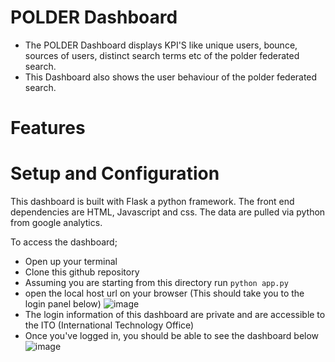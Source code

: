 # POLDER Dashboard

- The POLDER Dashboard displays KPI'S like unique users, bounce, sources of users, distinct search terms etc of the polder federated search.
- This Dashboard also shows the user behaviour of the polder federated search.




# Features


# Setup and Configuration
This dashboard is built with Flask a python framework. The front end dependencies are HTML, Javascript and css.
The data are pulled via python from google analytics.

To access the dashboard;
- Open up your terminal 
- Clone this github repository
- Assuming you are starting from this directory  run `python app.py`
- open the local host url on your browser (This should take you to the login panel below)
![image](https://user-images.githubusercontent.com/116196967/228675708-de5f405d-c513-451f-abc4-6d548884c82f.png)
- The login information of this dashboard are private and are accessible to the ITO (International Technology Office)
- Once you've logged in, you should be able to see the dashboard below
![image](https://user-images.githubusercontent.com/116196967/228676560-a56e3323-32df-4da2-a210-eb4ad4322601.png)








